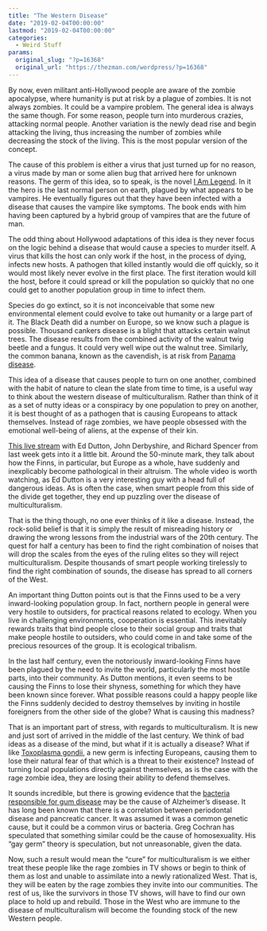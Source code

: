 ```yaml
---
title: "The Western Disease"
date: "2019-02-04T00:00:00"
lastmod: "2019-02-04T00:00:00"
categories:
  - Weird Stuff
params:
  original_slug: "?p=16368"
  original_url: "https://thezman.com/wordpress/?p=16368"
---
```


By now, even militant anti-Hollywood people are aware of the zombie
apocalypse, where humanity is put at risk by a plague of zombies. It is
not always zombies. It could be a vampire problem. The general idea is
always the same though. For some reason, people turn into murderous
crazies, attacking normal people. Another variation is the newly dead
rise and begin attacking the living, thus increasing the number of
zombies while decreasing the stock of the living. This is the most
popular version of the concept.

The cause of this problem is either a virus that just turned up for no
reason, a virus made by man or some alien bug that arrived here for
unknown reasons. The germ of this idea, so to speak, is the novel [I Am
Legend](https://en.wikipedia.org/wiki/I_Am_Legend_(novel)). In it the
hero is the last normal person on earth, plagued by what appears to be
vampires. He eventually figures out that they have been infected with a
disease that causes the vampire like symptoms. The book ends with him
having been captured by a hybrid group of vampires that are the future
of man.

The odd thing about Hollywood adaptations of this idea is they never
focus on the logic behind a disease that would cause a species to murder
itself. A virus that kills the host can only work if the host, in the
process of dying, infects new hosts. A pathogen that killed instantly
would die off quickly, so it would most likely never evolve in the first
place. The first iteration would kill the host, before it could spread
or kill the population so quickly that no one could get to another
population group in time to infect them.

Species do go extinct, so it is not inconceivable that some new
environmental element could evolve to take out humanity or a large part
of it. The Black Death did a number on Europe, so we know such a plague
is possible. Thousand cankers disease is a blight that attacks certain
walnut trees. The disease results from the combined activity of the
walnut twig beetle and a fungus. It could very well wipe out the walnut
tree. Similarly, the common banana, known as the cavendish, is at risk
from [Panama disease](https://www.bbc.com/news/uk-england-35131751).

This idea of a disease that causes people to turn on one another,
combined with the habit of nature to clean the slate from time to time,
is a useful way to think about the western disease of multiculturalism.
Rather than think of it as a set of nutty ideas or a conspiracy by one
population to prey on another, it is best thought of as a pathogen that
is causing Europeans to attack themselves. Instead of rage zombies, we
have people obsessed with the emotional well-being of aliens, at the
expense of their kin.

[This live stream](https://youtu.be/Xd2STJlHXes?t=3000) with Ed Dutton,
John Derbyshire, and Richard Spencer from last week gets into it a
little bit. Around the 50-minute mark, they talk about how the Finns, in
particular, but Europe as a whole, have suddenly and inexplicably become
pathological in their altruism. The whole video is worth watching, as Ed
Dutton is a very interesting guy with a head full of dangerous ideas. As
is often the case, when smart people from this side of the divide get
together, they end up puzzling over the disease of multiculturalism.

That is the thing though, no one ever thinks of it like a disease.
Instead, the rock-solid belief is that it is simply the result of
misreading history or drawing the wrong lessons from the industrial wars
of the 20th century. The quest for half a century has been to find the
right combination of noises that will drop the scales from the eyes of
the ruling elites so they will reject multiculturalism. Despite
thousands of smart people working tirelessly to find the right
combination of sounds, the disease has spread to all corners of the
West.

An important thing Dutton points out is that the Finns used to be a very
inward-looking population group. In fact, northern people in general
were very hostile to outsiders, for practical reasons related to
ecology. When you live in challenging environments, cooperation is
essential. This inevitably rewards traits that bind people close to
their social group and traits that make people hostile to outsiders, who
could come in and take some of the precious resources of the group. It
is ecological tribalism.

In the last half century, even the notoriously inward-looking Finns have
been plagued by the need to invite the world, particularly the most
hostile parts, into their community. As Dutton mentions, it even seems
to be causing the Finns to lose their shyness, something for which they
have been known since forever. What possible reasons could a happy
people like the Finns suddenly decided to destroy themselves by inviting
in hostile foreigners from the other side of the globe? What is causing
this madness?

That is an important part of stress, with regards to multiculturalism.
It is new and just sort of arrived in the middle of the last century. We
think of bad ideas as a disease of the mind, but what if it is actually
a disease? What if like [Toxoplasma
gondii](https://en.wikipedia.org/wiki/Toxoplasma_gondii), a new germ is
infecting Europeans, causing them to lose their natural fear of that
which is a threat to their existence? Instead of turning local
populations directly against themselves, as is the case with the rage
zombie idea, they are losing their ability to defend themselves.

It sounds incredible, but there is growing evidence that the [bacteria
responsible for gum
disease](https://www.sciencedaily.com/releases/2018/10/181004100009.htm)
may be the cause of Alzheimer’s disease. It has long been known that
there is a correlation between periodontal disease and pancreatic
cancer. It was assumed it was a common genetic cause, but it could be a
common virus or bacteria. Greg Cochran has speculated that something
similar could be the cause of homosexuality. His “gay germ” theory is
speculation, but not unreasonable, given the data.

Now, such a result would mean the “cure” for multiculturalism is we
either treat these people like the rage zombies in TV shows or begin to
think of them as lost and unable to assimilate into a newly rationalized
West. That is, they will be eaten by the rage zombies they invite into
our communities. The rest of us, like the survivors in those TV shows,
will have to find our own place to hold up and rebuild. Those in the
West who are immune to the disease of multiculturalism will become the
founding stock of the new Western people.
